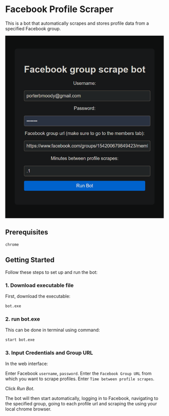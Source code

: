 # Facebook Profile Scraper

This is a bot that automatically scrapes and stores profile data from a specified Facebook group. 

![](images/facebook%20page.PNG)

## Prerequisites
```
chrome
```

## Getting Started

Follow these steps to set up and run the bot:

### 1. Download executable file

First, download the executable:

```sh
bot.exe
```
### 2. run bot.exe
This can be done in terminal using command:
```sh
start bot.exe
```

### 3. Input Credentials and Group URL
In the web interface:

Enter Facebook `username`, `password`.
Enter the `Facebook Group URL` from which you want to scrape profiles.
Enter `Time between profile scrapes`.

Click *Run Bot*.

The bot will then start automatically, logging in to Facebook, navigating to the specified group, going to each profile url and scraping the using your local chrome browser.

